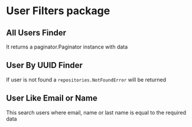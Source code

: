 # User Filters package

## All Users Finder

It returns a paginator.Paginator instance with data

## User By UUID Finder

If user is not found a `repositories.NotFoundError` will be returned

## User Like Email or Name

This search users where email, name or last name is equal to the required data
